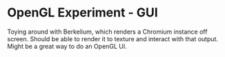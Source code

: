 OpenGL Experiment - GUI
=======================

Toying around with Berkelium, which renders a Chromium instance off screen. Should
be able to render it to texture and interact with that output. Might be a great 
way to do an OpenGL UI.
